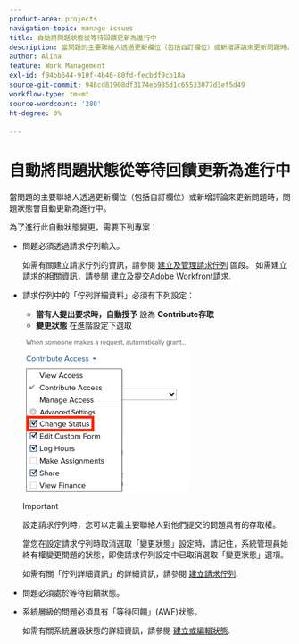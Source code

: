 ```yaml
---
product-area: projects
navigation-topic: manage-issues
title: 自動將問題狀態從等待回饋更新為進行中
description: 當問題的主要聯絡人透過更新欄位（包括自訂欄位）或新增評論來更新問題時，問題狀態會自動更新為進行中。
author: Alina
feature: Work Management
exl-id: f94bb644-910f-4b46-80fd-fecbdf9cb18a
source-git-commit: 948cd81908df3174eb985d1c65533077d3ef5d49
workflow-type: tm+mt
source-wordcount: '280'
ht-degree: 0%

---
```


# 自動將問題狀態從等待回饋更新為進行中

當問題的主要聯絡人透過更新欄位（包括自訂欄位）或新增評論來更新問題時，問題狀態會自動更新為進行中。

為了進行此自動狀態變更，需要下列專案：

* 問題必須透過請求佇列輸入。

  如需有關建立請求佇列的資訊，請參閱 [建立及管理請求佇列](../../../manage-work/requests/create-and-manage-request-queues/create-manage-request-queues.md) 區段。 如需建立請求的相關資訊，請參閱 [建立及提交Adobe Workfront請求](../../../manage-work/requests/create-requests/create-submit-requests.md).

* 請求佇列中的「佇列詳細資料」必須有下列設定：
   * **當有人提出要求時，自動授予** 設為 **Contribute存取**
   * **變更狀態** 在進階設定下選取

  ![已選取「佇列詳細資訊」授予Contribute存取權和變更狀態。](assets/queuedetails-contributeaccess-changestatus.png)

  >[!IMPORTANT]
  >
  >  設定請求佇列時，您可以定義主要聯絡人對他們提交的問題具有的存取權。
  >
  >當您在設定請求佇列時取消選取「變更狀態」設定時，請記住，系統管理員始終有權變更問題的狀態，即使請求佇列設定中已取消選取「變更狀態」選項。

  如需有關「佇列詳細資訊」的詳細資訊，請參閱 [建立請求佇列](../../../manage-work/requests/create-and-manage-request-queues/create-request-queue.md).

* 問題必須處於等待回饋狀態。
* 系統層級的問題必須具有「等待回饋」(AWF)狀態。

  如需有關系統層級狀態的詳細資訊，請參閱 [建立或編輯狀態](../../../administration-and-setup/customize-workfront/creating-custom-status-and-priority-labels/create-or-edit-a-status.md).
